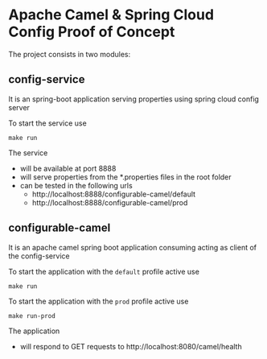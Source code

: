 Apache Camel & Spring Cloud Config Proof of Concept
===================================================

The project consists in two modules:

## config-service
It is an spring-boot application serving properties using spring cloud config server

To start the service use

    make run

The service 
- will be available at port 8888
- will serve properties from the *.properties files in the root folder
- can be tested in the following urls 
  - http://localhost:8888/configurable-camel/default
  - http://localhost:8888/configurable-camel/prod
    
## configurable-camel
It is an apache camel spring boot application consuming acting as client of the config-service 

To start the application with the `default` profile active use

    make run

To start the application with the `prod` profile active use

    make run-prod

The application
- will respond to GET requests to http://localhost:8080/camel/health